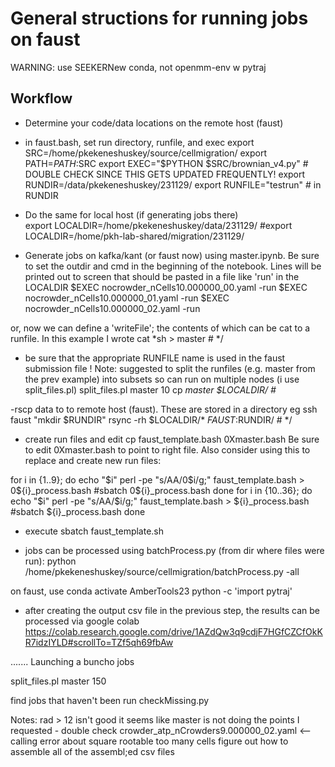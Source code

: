 # General structions for running jobs on faust 

WARNING: use SEEKERNew conda, not openmm-env w pytraj

## Workflow
- Determine your code/data locations on the remote host (faust)
- in faust.bash, set run directory, runfile, and exec
    export SRC=/home/pkekeneshuskey/source/cellmigration/
    export PATH=$PATH:$SRC
    export EXEC="$PYTHON $SRC/brownian_v4.py"   #  DOUBLE CHECK SINCE THIS GETS UPDATED FREQUENTLY!
    export RUNDIR=/data/pkekeneshuskey/231129/
    export RUNFILE="testrun"  # in RUNDIR  

- Do the same for local host (if generating jobs there)  
 export LOCALDIR=/home/pkekeneshuskey/data/231129/
 #export LOCALDIR=/home/pkh-lab-shared/migration/231129/


- Generate jobs on kafka/kant (or faust now) using master.ipynb.  Be sure to set the outdir and cmd in the beginning of the notebook. Lines will be printed out to screen that should be pasted in a file like 'run' in the LOCALDIR
 $EXEC nocrowder_nCells10.000000_00.yaml -run
 $EXEC nocrowder_nCells10.000000_01.yaml -run
 $EXEC nocrowder_nCells10.000000_02.yaml -run


or, now we can define a 'writeFile'; the contents of which can be cat to a runfile. In this example I wrote
 cat *sh > master   # */ 

- be sure that the appropriate RUNFILE name is used in the faust submission file 
! Note: suggested to split the runfiles (e.g. master from the prev example)  into subsets so can run on multiple nodes (i use split_files.pl)
 split_files.pl master 10
 cp *master $LOCALDIR/  #*


-rscp data to to remote host (faust). These are stored in a directory eg 
 ssh faust "mkdir $RUNDIR"
 rsync -rh $LOCALDIR/* $FAUST:$RUNDIR/                   # */     


- create run files and edit 
  cp faust_template.bash 0Xmaster.bash
Be sure to edit 0Xmaster.bash to point to right file. Also consider using this to replace and create new run files:

 for i in {1..9}; do
    echo "$i"
    perl -pe "s/AA/0$i/g;" faust_template.bash > 0${i}_process.bash
    #sbatch 0${i}_process.bash
 done
 for i in {10..36}; do
    echo "$i"
    perl -pe "s/AA/$i/g;" faust_template.bash > ${i}_process.bash
    #sbatch ${i}_process.bash
 done



- execute
 sbatch faust_template.sh

- jobs can be processed using batchProcess.py (from dir where files were run): 
 python /home/pkekeneshuskey/source/cellmigration/batchProcess.py  -all

on faust, use 
  conda activate AmberTools23
  python -c 'import pytraj'

- after creating the output csv file in the previous step, the results can be processed via google colab
https://colab.research.google.com/drive/1AZdQw3q9cdjF7HGfCZCfOkKR7idzIYLD#scrollTo=TZf5qh69fbAw


.......
Launching a buncho jobs 

split_files.pl master 150



find jobs that haven't been run 
 checkMissing.py


Notes: 
rad > 12 isn't good
it seems like master is not doing the points I requested - double check 
crowder_atp_nCrowders9.000000_02.yaml <-- calling error about square rootable
too many cells 
figure out how to assemble all of the assembl;ed csv files 





